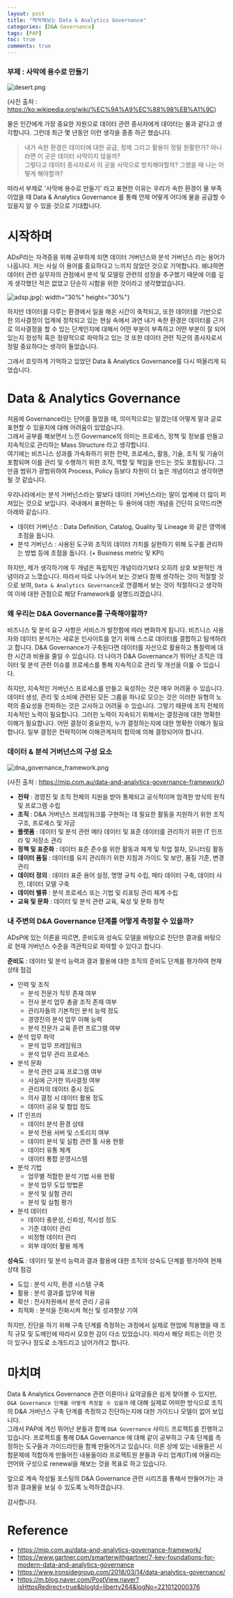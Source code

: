 ```yaml
---
layout: post
title: "찍먹해보는 Data & Analytics Governance"
categories: [D&A Governance]
tags: [PAP]
toc: true
comments: true
---
```

### 부제 : 사막에 용수로 만들기
![desert.png](https://upload.wikimedia.org/wikipedia/commons/thumb/0/00/GatedPipe.JPG/440px-GatedPipe.JPG)

(사진 출처 : <https://ko.wikipedia.org/wiki/%EC%9A%A9%EC%88%98%EB%A1%9C>)

물은 인간에게 가장 중요한 자원으로 데이터 관련 종사자에게 데이터는 물과 같다고 생각합니다.
그런데 최근 몇 년동안 이런 생각을 종종 하곤 했습니다.  
> 내가 속한 환경은 데이터에 대한 공급, 정제 그리고 활용이 정말 원활한가? 아니라면 이 곳은 데이터 사막이지 않을까?  
> 그렇다고 데이터 종사자로서 이 곳을 사막으로 방치해야할까? 그랬을 때 나는 어떻게 해야할까?

따라서 부제로 '사막에 용수로 만들기' 라고 표현한 이유는 우리가 속한 환경이 물 부족이었을 때 Data & Analytics Governance 를 통해
언제 어떻게 어디에 물을 공급할 수 있을지 알 수 있을 것으로 기대합니다.


# 시작하며
ADsP라는 자격증을 위해 공부하게 되면 데이터 거버넌스와 분석 거버넌스 라는 용어가 나옵니다. 저는 사실 이 용어를 중요하다고 느끼지 않았던 것으로 기억합니다.
왜냐하면 데이터 관련 실무자의 관점에서 분석 및 모델링 관련의 성장을 추구했기 때문에 이를 깊게 생각했던 적은 없었고 단순히 시험을 위한 것이라고 생각했었습니다.

![adsp.jpg](/images/adsp.jpg){: width="30%" height="30%"}

하지만 데이터를 다루는 환경에서 일을 해온 시간이 축적되고, 또한 데이터를 기반으로한 의사결정이 업계에 정착되고 있는 현실 속에서 과연 내가 속한 환경은
데이터를 근거로 의사결정을 할 수 있는 단계인지에 대해서 어떤 부분이 부족하고 어떤 부분이 잘 되어있는지 정성적 혹은 정량적으로 파악하고 있는 것 또한
데이터 관련 직군의 종사자로서 정말 중요하다는 생각이 들었습니다.

그래서 흐릿하게 기억하고 있었던 Data & Analytics Governance를 다시 떠올리게 되었습니다.


# Data & Analytics Governance
처음에 Governance라는 단어를 들었을 때, 의미적으로는 알겠는데 어떻게 말과 글로 표현할 수 있을지에 대해 어려움이 있었습니다.  
그래서 공부를 해보면서 느낀 Governance의 의미는 프로세스, 정책 및 정보를 만들고 지속적으로 관리하는 Mass Structure 라고 생각합니다.  
여기에는 비즈니스 성과를 가속화하기 위한 전략, 프로세스, 활동, 기술, 조직 및 기술이 포함되며 이를 관리 및 수행하기 위한 조직, 역할 및 책임을 만드는 것도 포함됩니다.
그만큼 범위가 광범위하여 Process, Policy 등보다 차원이 더 높은 개념이라고 생각하면 될 것 같습니다.

우리나라에서는 분석 거버넌스라는 말보다 데이터 거버넌스라는 말이 업계에 더 많이 퍼져있는 것으로 보입니다.
국내에서 표현하는 두 용어에 대한 개념을 간단히 요약드리면 아래와 같습니다.

* 데이터 거버넌스 : Data Definition, Catalog, Quality 및 Lineage 와 같은 영역에 초점을 둡니다.
* 분석 거버넌스 : 사용된 도구와 조직의 데이터 가치를 실현하기 위해 도구를 관리하는 방법 등에 초점을 둡니다. (+ Business metric 및 KPI)

하지만, 제가 생각하기에 두 개념은 독립적인 개념이라기보다 오히려 상호 보완적인 개념이라고 느꼈습니다. 따라서 따로 나누어서 보는 것보다 함께 생각하는 것이 적절할 것으로 보여,
`Data & Analytics Governance`로 연결해서 보는 것이 적절하다고 생각하여 이에 대한 관점으로 해당 Framework를 설명드리겠습니다.

### 왜 우리는 D&A Governance를 구축해야할까?
비즈니스 및 분석 요구 사항은 서비스가 발전함에 따라 변화하게 됩니다. 비즈니스 사용자와 데이터 분석가는 새로운 인사이트를 얻기 위해 스스로 데이터를 결합하고 탐색하려고 합니다.
D&A Governance가 구축된다면 데이터를 자산으로 활용하고 통찰력에 대한 시간과 비용을 줄일 수 있습니다.
더 나아가 D&A Governance가 뛰어난 조직은 데이터 및 분석 관련 이슈를 프로세스를 통해 지속적으로 관리 및 개선을 이룰 수 있습니다.

하지만, 지속적인 거버넌스 프로세스를 만들고 육성하는 것은 매우 어려울 수 있습니다.
데이터 생성, 관리 및 소비에 관련된 모든 그룹을 하나로 모으는 것은 이러한 유형의 노력의 중요성을 전파하는 것은 고사하고 어려울 수 있습니다.
그렇기 때문에 조직 전체의 지속적인 노력이 필요합니다. 그러한 노력이 지속되기 위해서는 결정권에 대한 명확한 이해가 필요합니다.
어떤 결정이 중요한지, 누가 결정하는지에 대한 명확한 이해가 필요합니다. 일부 결정은 전략적이며 이해관계자의 합의에 의해 결정되어야 합니다.

### 데이터 & 분석 거버넌스의 구성 요소
![dna_governance_framework.png](https://mip.com.au/wp-content/uploads/2019/05/HighLevel.png)

(사진 출처 : <https://mip.com.au/data-and-analytics-governance-framework/>)

  * **전략** : 경영진 및 조직 전체의 지원을 받아 통제되고 공식적이며 엄격한 방식의 원칙 및 프로그램 수립
  * **조직** : D&A 거버넌스 프레임워크를 구현하는 데 필요한 활동을 지원하기 위한 조직 구조, 프로세스 및 자금
  * **플랫폼** : 데이터 및 분석 관련 메타 데이터 및 표준 데이터를 관리하기 위한 IT 인프라 및 저장소 관리
  * **정책 및 표준화** : 데이터 표준 준수를 위한 활동과 체계 및 작업 절차, 모니터링 활동
  * **데이터 품질** : 데이터를 유지 관리하기 위한 지침과 가이드 및 보안, 품질 기준, 변경 관리
  * **데이터 정의** : 데이터 표준 용어 설정, 명명 규칙 수립, 메타 데이터 구축, 데이터 사전, 데이터 모델 구축
  * **데이터 밸류** : 분석 프로세스 또는 기법 및 리포팅 관리 체계 수립
  * **교육 및 문화** : 데이터 및 분석 관련 교육, 육성 및 문화 정착

### 내 주변의 D&A Governance 단계를 어떻게 측정할 수 있을까?
ADsP에 있는 이론을 따르면, 준비도와 성숙도 모델을 바탕으로 진단한 결과를 바탕으로 현재 거버넌스 수준을 객관적으로 파악할 수 있다고 합니다.

**준비도** : 데이터 및 분석 능력과 결과 활용에 대한 조직의 준비도 단계를 평가하여 현재 상태 점검
* 인력 및 조직
  * 분석 전문가 직무 존재 여부
  * 전사 분석 업무 총괄 조직 존재 여부 
  * 관리자들의 기본적인 분석 능력 정도 
  * 경영진의 분석 업무 이해 능력 
  * 분석 전문가 교육 훈련 프로그램 여부
* 분석 업무 파악
  * 분석 업무 프레임워크
  * 분석 업무 관리 프로세스
* 분석 문화
  * 분석 관련 교육 프로그램 여부 
  * 사실에 근거한 의사결정 여부 
  * 관리자의 데이터 중시 정도 
  * 의사 결정 시 데이터 활용 정도 
  * 데이터 공유 및 협업 정도
* IT 인프라
  * 데이터 분석 환경 상태 
  * 분석 전용 서버 및 스토리지 여부 
  * 데이터 분석 및 실험 관련 툴 사용 현황 
  * 데이터 유통 체계 
  * 데이터 통합 운영시스템
* 분석 기법
  * 업무별 적합한 분석 기법 사용 현황
  * 분석 업무 도입 방법론 
  * 분석 및 실험 관리 
  * 분석 및 실험 평가
* 분석 데이터
  * 데이터 충분성, 신뢰성, 적시성 정도 
  * 기준 데이터 관리 
  * 비정형 데이터 관리 
  * 외부 데이터 활용 체계

**성숙도** : 데이터 및 분석 능력과 결과 활용에 대한 조직의 성숙도 단계를 평가하여 현재 상태 점검
* 도입 : 분석 시작, 환경 시스템 구축
* 활용 : 분석 결과를 업무에 적용
* 확산 : 전사차원에서 분석 관리 / 공유
* 최적화 : 분석을 진화시켜 혁신 및 성과향상 기여

하지만, 진단을 하기 위해 구축 단계를 측정하는 과정에서 실제로 현업에 적용했을 때 조직 규모 및 도메인에 따라서 모호한 감이 다소 있었습니다.
따라서 해당 파트는 이런 것이 있구나 정도로 소개드리고 넘어가려고 합니다.


# 마치며
Data & Analytics Governance 관련 이론이나 요약글들은 쉽게 찾아볼 수 있지만, `D&A Governance 단계를 어떻게 측정할 수 있을까` 에 대해
실제로 어떠한 방식으로 조직의 D&A 거버넌스 구축 단계를 측정하고 진단하는지에 대한 가이드나 모델이 없어 보입니다.  
그래서 PAP에 계신 뛰어난 분들과 함께 `D&A Governance` 사이드 프로젝트를 진행하고 있습니다.
프로젝트를 통해 D&A Governance 에 대해 같이 공부하고 구축 단계를 측정하는 도구들과 가이드라인을 함께 만들어가고 있습니다.
이론 상에 있는 내용들은 시험문제에 적합하게 만들어진 내용들이라 프로젝트원 분들과 우리 업계(IT)에 어울리는 언어와 구성으로 renewal을 해보는 것을 목표로 하고 있습니다.

앞으로 계속 작성될 포스팅의 D&A Governance 관련 시리즈를 통해서 만들어가는 과정과 결과물을 보실 수 있도록 노력하겠습니다.  

감사합니다.

# Reference
* <https://mip.com.au/data-and-analytics-governance-framework/>
* <https://www.gartner.com/smarterwithgartner/7-key-foundations-for-modern-data-and-analytics-governance>
* <https://www.ironsidegroup.com/2018/03/14/data-analytics-governance/>
* <https://m.blog.naver.com/PostView.naver?isHttpsRedirect=true&blogId=liberty264&logNo=221012000376>